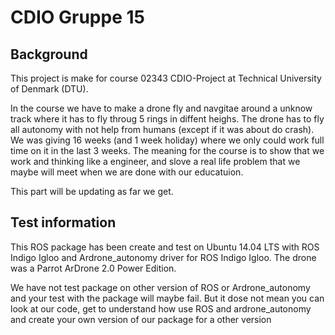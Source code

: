 # CDIO Gruppe 15
## Background
This project is make for course 02343 CDIO-Project at Technical University of Denmark (DTU).

In the course we have to make a drone fly and navgitae around a unknow track where it has to fly throug 5 rings in diffent heighs. 
The drone has to fly all autonomy with not help from humans (except if it was about do crash).
We was giving 16 weeks (and 1 week holiday) where we only could work full time on it in the last 3 weeks.
The meaning for the course is to show that we work and thinking like a engineer, and slove a real life problem that we maybe will meet when we are done with our educatuion.

This part will be updating as far we get.

## Test information

This ROS package has been create and test on Ubuntu 14.04 LTS with ROS Indigo Igloo and Ardrone_autonomy driver for ROS Indigo Igloo. 
The drone was a Parrot ArDrone 2.0 Power Edition.

We have not test package on other version of ROS or Ardrone_autonomy and your test with the package will maybe fail. 
But it dose not mean you can look at our code, get to understand how use ROS and ardrone_autonomy and create your own version of our package for a other version
